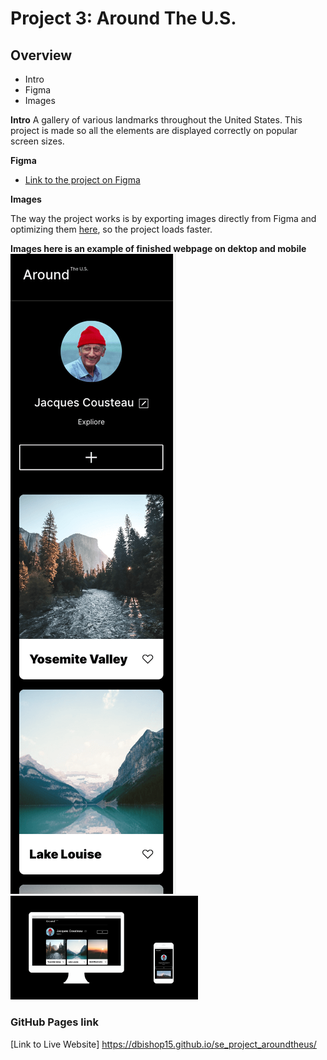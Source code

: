 # Project 3: Around The U.S.

## Overview

- Intro
- Figma
- Images

**Intro**
A gallery of various landmarks throughout the United States. This project is made so all the elements are displayed correctly on popular screen sizes.

**Figma**

- [Link to the project on Figma](https://www.figma.com/file/ii4xxsJ0ghevUOcssTlHZv/Sprint-3%3A-Around-the-US?node-id=0%3A1)

**Images**

The way the project works is by exporting images directly from Figma and optimizing them [here](https://tinypng.com/), so the project loads faster.

**Images here is an example of finished webpage on dektop and mobile**
<img
  src="/images/screen1280px.png"
  alt="finshed webpage on desktop and mobile.png"
  style="display: inline-block; margin: 0 auto; max-width: 300px">
<img
  src="/images/finshed webpage on desktop and mobile.png"
  alt="finshed webpage on desktop and mobile.png"
  style="display: inline-block; margin: 0 auto; max-width: 300px">
### GitHub Pages link

[Link to Live Website] https://dbishop15.github.io/se_project_aroundtheus/
